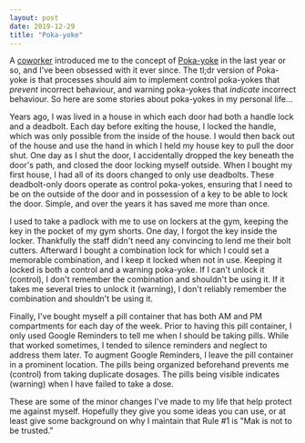 ```yaml
---
layout: post
date: 2019-12-29
title: "Poka-yoke"
---
```


[coworker]: https://twitter.com/halifaxbeard
[Poka-yoke]: https://en.wikipedia.org/wiki/Poka-yoke

A [coworker] introduced me to the concept of [Poka-yoke] in the last year or so, and I've been obsessed with it ever since. The tl;dr version of Poka-yoke is that processes should aim to implement control poka-yokes that _prevent_ incorrect behaviour, and warning poka-yokes that _indicate_ incorrect behaviour. So here are some stories about poka-yokes in my personal life...

Years ago, I was lived in a house in which each door had both a handle lock and a deadbolt. Each day before exiting the house, I locked the handle, which was only possible from the inside of the house. I would then back out of the house and use the hand in which I held my house key to pull the door shut. One day as I shut the door, I accidentally dropped the key beneath the door's path, and closed the door locking myself outside. When I bought my first house, I had all of its doors changed to only use deadbolts. These deadbolt-only doors operate as control poka-yokes, ensuring that I need to be on the outside of the door and in possession of a key to be able to lock the door. Simple, and over the years it has saved me more than once.

I used to take a padlock with me to use on lockers at the gym, keeping the key in the pocket of my gym shorts. One day, I forgot the key inside the locker. Thankfully the staff didn't need any convincing to lend me their bolt cutters. Afterward I bought a combination lock for which I could set a memorable combination, and I keep it locked when not in use. Keeping it locked is both a control and a warning poka-yoke. If I can't unlock it (control), I don't remember the combination and shouldn't be using it. If it takes me several tries to unlock it (warning), I don't reliably remember the combination and shouldn't be using it.

Finally, I've bought myself a pill container that has both AM and PM compartments for each day of the week. Prior to having this pill container, I only used Google Reminders to tell me when I should be taking pills. While that worked sometimes, I tended to silence reminders and neglect to address them later. To augment Google Reminders, I leave the pill container in a prominent location. The pills being organized beforehand prevents me (control) from taking duplicate dosages. The pills being visible indicates (warning) when I have failed to take a dose.

These are some of the minor changes I've made to my life that help protect me against myself. Hopefully they give you some ideas you can use, or at least give some background on why I maintain that Rule #1 is "Mak is not to be trusted."